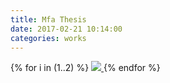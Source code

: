 ```yaml
---
title: Mfa Thesis
date: 2017-02-21 10:14:00
categories: works
---
```


<div id="galleria">
{% for i in (1..2) %}
    <a href="{{ site.baseurl }}/images/default/mfathesis{{ i }}.jpg">
      <img
        src="{{ site.baseurl }}/images/thumbnail/mfathesis{{ i }}.jpg"
        data-big="{{ site.baseurl }}/images/raw/mfathesis{{ i }}.jpg"
      >
    </a>
{% endfor %}
</div>

